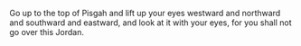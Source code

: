 Go up to the top of Pisgah and lift up your eyes westward and northward and southward and eastward, and look at it with your eyes, for you shall not go over this Jordan.
